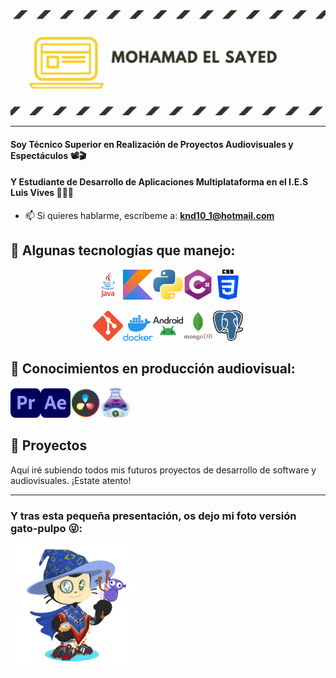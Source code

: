 <div align="center">
  <img src="https://github.com/Nose01/Mohamad-El-Sayed/blob/main/img/Mohamad%20El%20Sayed.gif?raw=true" >
</div>

---

#### Soy Técnico Superior en Realización de Proyectos Audiovisuales y Espectáculos 📽️🎬  
#### Y Estudiante de Desarrollo de Aplicaciones Multiplataforma en el I.E.S Luis Vives 📖👨‍💻

- 📫 Si quieres hablarme, escríbeme a: [**knd10_1@hotmail.com**](mailto:knd10_1@hotmail.com)

  

## 🚀 Algunas tecnologías que manejo:

<div align="center">
<img src="https://github.com/Nose01/Mohamad-El-Sayed/blob/main/img/Java.png?raw=true" width="48"><img src="https://github.com/Nose01/Mohamad-El-Sayed/blob/main/img/Kotlin.png?raw=true" width="48"><img src="https://github.com/Nose01/Mohamad-El-Sayed/blob/main/img/python.png?raw=true" width="48"><img src="https://github.com/Nose01/Mohamad-El-Sayed/blob/main/img/c%23.png?raw=true" width="48"><img src="https://github.com/Nose01/Mohamad-El-Sayed/blob/main/img/CSS.png?raw=true" width="48">

<img src="https://github.com/Nose01/Mohamad-El-Sayed/blob/main/img/Git.png?raw=true" width="48"><img src="https://github.com/Nose01/Mohamad-El-Sayed/blob/main/img/docker.png?raw=true" width="48"><img src="https://github.com/Nose01/Mohamad-El-Sayed/blob/main/img/android.webp?raw=true" width="48"><img src="https://github.com/Nose01/Mohamad-El-Sayed/blob/main/img/mongodb.webp?raw=true" width="48"><img src="https://github.com/Nose01/Mohamad-El-Sayed/blob/main/img/postgre.png?raw=true" width="48">
</div>


## 🎥 Conocimientos en producción audiovisual:

<div align="left">
<img src="https://github.com/Nose01/Mohamad-El-Sayed/blob/main/img/premieree.png?raw=true" width="48"><img src="https://github.com/Nose01/Mohamad-El-Sayed/blob/main/img/afterEffects.png?raw=true" width="48"><img src="https://github.com/Nose01/Mohamad-El-Sayed/blob/main/img/DaVinci_Resolveg.png?raw=true" width="48"><img src="https://github.com/Nose01/Mohamad-El-Sayed/blob/main/img/qlab.png?raw=true" width="48">
</div>

## 📂 Proyectos

Aquí iré subiendo todos mis futuros proyectos de desarrollo de software y audiovisuales. ¡Estate atento!

---

### Y tras esta pequeña presentación, os dejo mi foto versión gato-pulpo 😜:
<img src="https://github.com/Nose01/Mohamad-El-Sayed/blob/main/img/octocat.png?raw=true" width="200">
